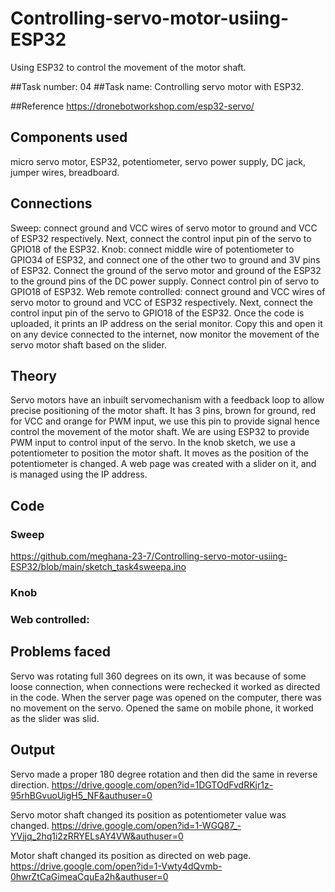 # Controlling-servo-motor-usiing-ESP32
Using ESP32 to control the movement of the motor shaft.

##Task number: 04
##Task name: Controlling servo motor with ESP32.

##Reference
https://dronebotworkshop.com/esp32-servo/

##  Components used
micro servo motor, ESP32, potentiometer, servo power supply, DC jack, jumper wires, breadboard.

## Connections
Sweep: connect ground and VCC wires of servo motor to ground and VCC of ESP32 respectively. Next, connect the control input pin of the servo to GPIO18 of the ESP32.
Knob: connect middle wire of potentiometer to GPIO34 of ESP32, and connect one of the other two to ground and 3V pins of ESP32. Connect the ground of the servo motor and ground of the ESP32 to the ground pins of the DC power supply. Connect control pin of servo to GPIO18 of ESP32.
Web remote controlled: connect ground and VCC wires of servo motor to ground and VCC of ESP32 respectively. Next, connect the control input pin of the servo to GPIO18 of the ESP32. Once the code is uploaded, it prints an IP address on the serial monitor. Copy this and open it on any device connected to the internet, now monitor the movement of the servo motor shaft based on the slider.

## Theory 
Servo motors have an inbuilt servomechanism with a feedback loop to allow precise positioning of the motor shaft. It has 3 pins, brown for ground, red for VCC and orange for PWM input, we use this pin to provide signal hence control the movement of the motor shaft. We are using ESP32 to provide PWM input to control input of the servo. 
In the knob sketch, we use a potentiometer to position the motor shaft. It moves as the position of the potentiometer is changed.
A web page was created with a slider on it, and is managed using the IP address. 

## Code
### Sweep
https://github.com/meghana-23-7/Controlling-servo-motor-usiing-ESP32/blob/main/sketch_task4sweepa.ino

### Knob
 
### Web controlled: 
           
            

## Problems faced
Servo was rotating full 360 degrees on its own, it was because of some loose connection, when connections were rechecked it worked as directed in the code.
When the server page was opened on the computer, there was no movement on the servo. Opened the same on mobile phone, it worked as the slider was slid.

## Output
Servo made a proper 180 degree rotation and then did the same in reverse direction.
https://drive.google.com/open?id=1DGTOdFvdRKjr1z-95rhBGvuoUigH5_NF&authuser=0

Servo motor shaft changed its position as potentiometer value was changed.
https://drive.google.com/open?id=1-WGQ87_-YVjjq_2hq1i2zRRYELsAY4VW&authuser=0

Motor shaft changed its position as directed on web page.
https://drive.google.com/open?id=1-Vwty4dQvmb-0hwrZtCaGimeaCquEa2h&authuser=0




